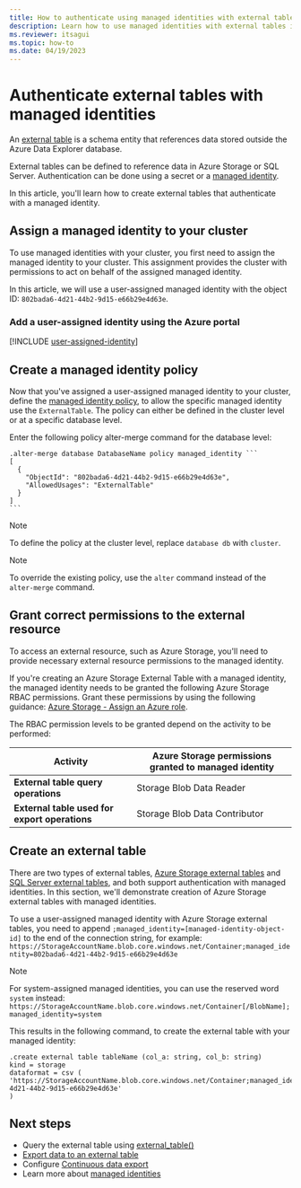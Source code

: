 ```yaml
---
title: How to authenticate using managed identities with external tables in Azure Data Explorer
description: Learn how to use managed identities with external tables in Azure Data Explorer cluster.
ms.reviewer: itsagui
ms.topic: how-to
ms.date: 04/19/2023
---
```


# Authenticate external tables with managed identities

An [external table](kusto/query/schema-entities/externaltables.md) is a schema entity that references data stored outside the Azure Data Explorer database.

External tables can be defined to reference data in Azure Storage or SQL Server. Authentication can be done using a secret or a [managed identity](managed-identities-overview.md).

In this article, you'll learn how to create external tables that authenticate with a managed identity.

## Assign a managed identity to your cluster

To use managed identities with your cluster, you first need to assign the managed identity to your cluster. This assignment provides the cluster with permissions to act on behalf of the assigned managed identity.

In this article, we will use a user-assigned managed identity with the object ID: `802bada6-4d21-44b2-9d15-e66b29e4d63e`.
### Add a user-assigned identity using the Azure portal

[!INCLUDE [user-assigned-identity](includes/user-assigned-identity.md)]

## Create a managed identity policy

Now that you've assigned a user-assigned managed identity to your cluster, define the [managed identity policy](kusto/management/alter-managed-identity-policy-command.md), to allow the specific managed identity use the `ExternalTable`. The policy can either be defined in the cluster level or at a specific database level.

Enter the following policy alter-merge command for the database level:

~~~kusto
.alter-merge database DatabaseName policy managed_identity ```
[
  {
    "ObjectId": "802bada6-4d21-44b2-9d15-e66b29e4d63e",
    "AllowedUsages": "ExternalTable"
  }
]
```
~~~

> [!NOTE]
> To define the policy at the cluster level, replace `database db` with `cluster`.

> [!NOTE]
> To override the existing policy, use the `alter` command instead of the `alter-merge` command.

## Grant correct permissions to the external resource

To access an external resource, such as Azure Storage, you'll need to provide necessary external resource permissions to the managed identity.  

If you're creating an Azure Storage External Table with a managed identity, the managed identity needs to be granted the following Azure Storage RBAC permissions. Grant these permissions by using the following guidance: [Azure Storage - Assign an Azure role](/azure/storage/blobs/assign-azure-role-data-access?tabs=portal#assign-an-azure-role).

The RBAC permission levels to be granted depend on the activity to be performed:

Activity | Azure Storage permissions granted to managed identity
|---|---|
| **External table query operations** | Storage Blob Data Reader
| **External table used for export operations** | Storage Blob Data Contributor

## Create an external table

There are two types of external tables, [Azure Storage external tables](kusto/management/external-tables-azurestorage-azuredatalake.md) and [SQL Server external tables](kusto/management/external-sql-tables.md), and both support authentication with managed identities. In this section, we'll demonstrate creation of Azure Storage external tables with managed identities.

To use a user-assigned managed identity with Azure Storage external tables, you need to append `;managed_identity=[managed-identity-object-id]` to the end of the connection string, for example: `https://StorageAccountName.blob.core.windows.net/Container;managed_identity=802bada6-4d21-44b2-9d15-e66b29e4d63e`

> [!NOTE]
> For system-assigned managed identities, you can use the reserved word `system` instead: <br>
>`https://StorageAccountName.blob.core.windows.net/Container[/BlobName];managed_identity=system`
    
This results in the following command, to create the external table with your managed identity:

```kusto
.create external table tableName (col_a: string, col_b: string)
kind = storage 
dataformat = csv (
'https://StorageAccountName.blob.core.windows.net/Container;managed_identity=802bada6-4d21-44b2-9d15-e66b29e4d63e'
)
```

## Next steps

* Query the external table using [external_table()](kusto/query/externaltablefunction.md)
* [Export data to an external table](kusto/management/data-export/export-data-to-an-external-table.md)
* Configure [Continuous data export](kusto/management/data-export/continuous-data-export.md)
* Learn more about [managed identities](../../../managed-identities-overview.md)
